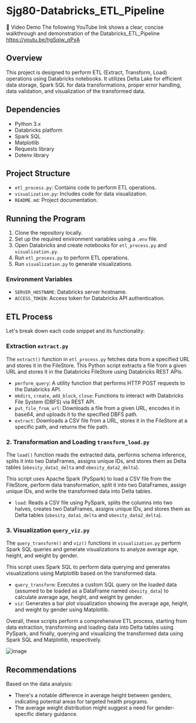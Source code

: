 # Sjg80-Databricks_ETL_Pipeline

🎥 Video Demo
The following YouTube link shows a clear, concise walkthrough and demonstration of the Databricks_ETL_Pipeline
https://youtu.be/hgSqiw_qPxA

## Overview

This project is designed to perform ETL (Extract, Transform, Load) operations using Databricks notebooks. It utilizes Delta Lake for efficient data storage, Spark SQL for data transformations, proper error handling, data validation, and visualization of the transformed data.

## Dependencies

- Python 3.x
- Databricks platform
- Spark SQL
- Matplotlib
- Requests library
- Dotenv library

## Project Structure

- `etl_process.py`: Contains code to perform ETL operations.
- `visualization.py`: Includes code for data visualization.
- `README.md`: Project documentation.

## Running the Program

1. Clone the repository locally.
2. Set up the required environment variables using a `.env` file.
3. Open Databricks and create notebooks for `etl_process.py` and `visualization.py`.
4. Run `etl_process.py` to perform ETL operations.
5. Run `visualization.py` to generate visualizations.

### Environment Variables

- `SERVER_HOSTNAME`: Databricks server hostname.
- `ACCESS_TOKEN`: Access token for Databricks API authentication.

## ETL Process

Let's break down each code snippet and its functionality:


### Extraction `extract.py`

The `extract()` function in `etl_process.py` fetches data from a specified URL and stores it in the FileStore.
This Python script extracts a file from a given URL and stores it in the Databricks FileStore using Databricks REST APIs.

- `perform_query`: A utility function that performs HTTP POST requests to the Databricks API.
- `mkdirs`, `create`, `add_block`, `close`: Functions to interact with Databricks File System (DBFS) via REST API.
- `put_file_from_url`: Downloads a file from a given URL, encodes it in base64, and uploads it to the specified DBFS path.
- `extract`: Downloads a CSV file from a URL, stores it in the FileStore at a specific path, and returns the file path.

### 2. Transformation and Loading `transform_load.py`

The `load()` function reads the extracted data, performs schema inference, splits it into two DataFrames, assigns unique IDs, and stores them as Delta tables (`obesity_data1_delta` and `obesity_data2_delta`).

This script uses Apache Spark (PySpark) to load a CSV file from the FileStore, perform data transformation, split it into two DataFrames, assign unique IDs, and write the transformed data into Delta tables.

- `load`: Reads a CSV file using PySpark, splits the columns into two halves, creates two DataFrames, assigns unique IDs, and stores them as Delta tables (`obesity_data1_delta` and `obesity_data2_delta`).

### 3. Visualization `query_viz.py`
The `query_transform()` and `viz()` functions in `visualization.py` perform Spark SQL queries and generate visualizations to analyze average age, height, and weight by gender.

This script uses Spark SQL to perform data querying and generates visualizations using Matplotlib based on the transformed data.

- `query_transform`: Executes a custom SQL query on the loaded data (assumed to be loaded as a DataFrame named `obesity_data`) to calculate average age, height, and weight by gender.
- `viz`: Generates a bar plot visualization showing the average age, height, and weight by gender using Matplotlib.

Overall, these scripts perform a comprehensive ETL process, starting from data extraction, transforming and loading data into Delta tables using PySpark, and finally, querying and visualizing the transformed data using Spark SQL and Matplotlib, respectively.

![image](https://github.com/nogibjj/Sjg80-Databricks_ETL_Pipeline/assets/142270941/237bb68f-3c8f-4f50-9783-a0f85433257b)

## Recommendations

Based on the data analysis:

- There's a notable difference in average height between genders, indicating potential areas for targeted health programs.
- The average weight distribution might suggest a need for gender-specific dietary guidance.

